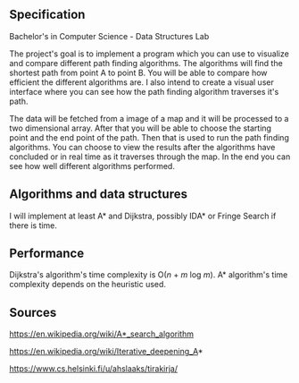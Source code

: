 ## Specification
Bachelor's in Computer Science - Data Structures Lab

The project's goal is to implement a program which you can use to visualize and compare different path finding algorithms. The algorithms will find the shortest path from point A to point B. You will be able to compare how efficient the different algorithms are. I also intend to create a visual user interface where you can see how the path finding algorithm traverses it's path.

The data will be fetched from a image of a map and it will be processed to a two dimensional array. After that you will be able to choose the starting point and the end point of the path. Then that is used to run the path finding algorithms. You can choose to view the results after the algorithms have concluded or in real time as it traverses through the map. In the end you can see how well different algorithms performed.

## Algorithms and data structures
I will implement at least A* and Dijkstra, possibly IDA* or Fringe Search if there is time.

## Performance
Dijkstra's algorithm's time complexity is O(*n* + *m* log *m*). A* algorithm's time complexity depends on the heuristic used.

## Sources
https://en.wikipedia.org/wiki/A*_search_algorithm

https://en.wikipedia.org/wiki/Iterative_deepening_A*

https://www.cs.helsinki.fi/u/ahslaaks/tirakirja/
